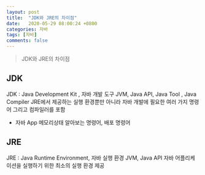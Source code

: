 ```yaml
---
layout: post
title:  "JDK와 JRE의 차이점"
date:   2020-05-29 08:00:24 +0800
categories: 자바
tags: [자바]
comments: false
---
```


> JDK와 JRE의 차이점

## JDK
JDK : Java Development Kit , 자바 개발 도구
JVM, Java API, Java Tool , Java Compiler
JRE에서 제공하는 실행 환경뿐만 아니라 자바 개발에 필요한 여러 가지 명령어 그리고 컴파일러를 포함
- 자바 App 메모리상태 알아보는 명령어, 배포 명령어


## JRE
JRE : Java Runtime Environment, 자바 실행 환경
JVM, Java API
자바 어플리케이션을 실행하기 위한 최소의 실행 환경 제공

